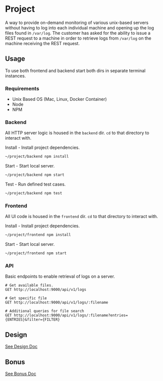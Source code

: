 # Project
A way to provide on-demand monitoring of various unix-based servers without having to log into each individual machine and opening up the log files found in `/var/log`. The customer has asked for the ability to issue a REST request to a machine in order to retrieve logs from `/var/log` on the machine receiving the REST request.
## Usage
To use both frontend and backend start both dirs in separate terminal instances.

### Requirements
* Unix Based OS (Mac, Linux, Docker Container)
* Node
* NPM

### Backend
All HTTP server logic is housed in the `backend` dir. `cd` to that directory to interact with.

Install - Install project dependencies.
```sh
~/project/backend npm install
```

Start - Start local server.
```sh
~/project/backend npm start
```

Test - Run defined test cases.
```sh
~/project/backend npm test
```

### Frontend
All UI code is housed in the `frontend` dir. `cd` to that directory to interact with.

Install - Install project dependencies.
```sh
~/project/frontend npm install
```

Start - Start local server.
```sh
~/project/frontend npm start
```
### API
Basic endpoints to enable retrieval of logs on a server.
```http
# Get available files.
GET http://localhost:9000/api/v1/logs

# Get specific file
GET http://localhost:9000/api/v1/logs/:filename

# Additional queries for file search
GET http://localhost:9000/api/v1/logs/:filename?entries={ENTRIES}&filter={FILTER}
```

## Design
[See Design Doc](./__docs/design.md)

## Bonus
[See Bonus Doc](./__docs/bonus.md)
